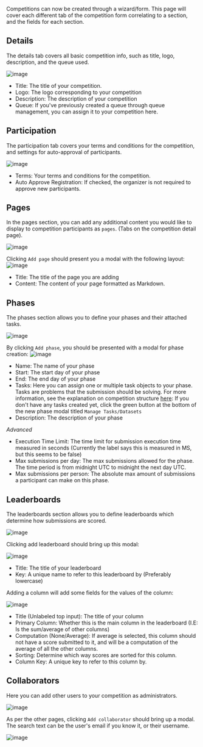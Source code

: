 
Competitions can now be created through a wizard/form. This page will cover each different tab of the competition form correlating to a section, and the fields for each section.

## Details
The details tab covers all basic competition info, such as title, logo, description, and the queue used.

![image](../../_attachments/70936146-962a6c80-1ff6-11ea-9725-815d8bf04870_17528513124953895.png)

- Title: The title of your competition.
- Logo: The logo corresponding to your competition
- Description: The description of your competition
- Queue: If you've previously created a queue through queue management, you can assign it to your competition here.


## Participation
The participation tab covers your terms and conditions for the competition, and settings for auto-approval of participants.

![image](../../_attachments/70936536-57e17d00-1ff7-11ea-893b-c056fa225223_1752851312147678.png)

- Terms: Your terms and conditions for the competition.
- Auto Approve Registration: If checked, the organizer is not required to approve new participants.


## Pages
In the pages section, you can add any additional content you would like to display to competition participants as `pages`. (Tabs on the competition detail page).

![image](../../_attachments/70936678-a8f17100-1ff7-11ea-8753-fb93dcb6fa7e_17528513121920757.png)

Clicking `Add page` should present you a modal with the following layout:
![image](../../_attachments/70936761-d76f4c00-1ff7-11ea-86e7-ffa0d8b48a08_17528513122337482.png)

- Title: The title of the page you are adding
- Content: The content of your page formatted as Markdown.

## Phases
The phases section allows you to define your phases and their attached tasks.

![image](../../_attachments/70937064-8ca20400-1ff8-11ea-8820-460c9cd88d5e_17528513122757797.png)

By clicking `Add phase`, you should be presented with a modal for phase creation:
![image](../../_attachments/70937347-f91d0300-1ff8-11ea-850a-a1d92609ea40_175285131232458.png)

- Name: The name of your phase
- Start: The start day of your phase
- End: The end day of your phase
- Tasks: Here you can assign one or multiple task objects to your phase. Tasks are problems that the submission should be solving. For more information, see the explanation on competition structure [here](https://github.com/codalab/codabench/wiki/Competition-Bundle-Structure#what-is-a-competition): If you don't have any tasks created yet, click the green button at the bottom of the new phase modal titled `Manage Tasks/Datasets`
- Description: The description of your phase

*Advanced*

- Execution Time Limit: The time limit for submission execution time measured in seconds (Currently the label says this is measured in MS, but this seems to be false)
- Max submissions per day: The max submissions allowed for the phase. The time period is from midnight UTC to midnight the next day UTC.
- Max submissions per person: The absolute max amount of submissions a participant can make on this phase.

## Leaderboards
The leaderboards section allows you to define leaderboards which determine how submissions are scored.

![image](../../_attachments/70949998-304cdd80-2014-11ea-9ecf-c21af198125b_1752851312365067.png)

Clicking add leaderboard should bring up this modal:

![image](../../_attachments/70950344-1eb80580-2015-11ea-9439-10e0e1b23d9b_17528513124041011.png)

- Title: The title of your leaderboard
- Key: A unique name to refer to this leaderboard by (Preferably lowercase)

Adding a column will add some fields for the values of the column:

![image](../../_attachments/70950466-7fdfd900-2015-11ea-8173-b81fee776adb_17528513124599934.png)

- Title (Unlabeled top input): The title of your column
- Primary Column: Whether this is the main column in the leaderboard (I.E: Is the sum/average of other columns)
- Computation (None/Average): If average is selected, this column should not have a score submitted to it, and will be a computation of the average of all the other columns.
- Sorting: Determine which way scores are sorted for this column.
- Column Key: A unique key to refer to this column by.

## Collaborators
Here you can add other users to your competition as administrators.

![image](../../_attachments/70950678-2af09280-2016-11ea-9c82-e21b821441c9_17528513125402734.png)

As per the other pages, clicking `Add collaborator` should bring up a modal. The search text can be the user's email if you know it, or their username.

![image](../../_attachments/70950762-54112300-2016-11ea-8ce7-73736dd01f18_17528513125245275.png)
